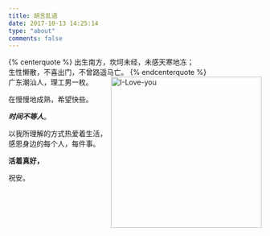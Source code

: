 ```yaml
---
title: 胡言乱语 
date: 2017-10-13 14:25:14
type: "about"
comments: false
---
```


{% centerquote %}
出生南方，坎坷未经，未感天寒地冻；<br/>
生性懒散，不喜出门，不曾路遥马亡。 
{% endcenterquote %}
<img src="https://image-1251774567.cosgz.myqcloud.com/blog/2018-01-31-kristina-m-m.jpg" alt="I-Love-you " class="mw_img_right" style="width:300px;display: block; float: right; margin: 0px 0px 8px 8px;"/><br/>
广东潮汕人，理工男一枚。

在慢慢地成熟，希望快些。

***时间不等人***。

以我所理解的方式热爱着生活，感恩身边的每个人，每件事。

**活着真好，**

祝安。


